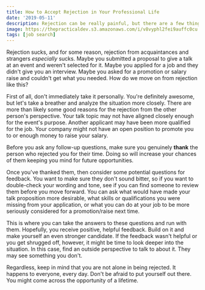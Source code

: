 ```yaml
---
title: How to Accept Rejection in Your Professional Life
date: '2019-05-11'
description: Rejection can be really painful, but there are a few things you can try to move forward in a healthy and positive direction.
image: https://thepracticaldev.s3.amazonaws.com/i/v8vyphl2fei9auffc0cu.jpg
tags: [job search]
---
```


Rejection sucks, and for some reason, rejection from acquaintances and strangers _especially_ sucks. Maybe you submitted a proposal to give a talk at an event and weren't selected for it. Maybe you applied for a job and they didn't give you an interview. Maybe you asked for a promotion or salary raise and couldn't get what you needed. How do we move on from rejection like this?

First of all, don't immediately take it personally. You're definitely awesome, but let's take a breather and analyze the situation more closely. There are more than likely some good reasons for the rejection from the other person's perspective. Your talk topic may not have aligned closely enough for the event's purpose. Another applicant may have been more qualified for the job. Your company might not have an open position to promote you to or enough money to raise your salary.

Before you ask any follow-up questions, make sure you genuinely **thank** the person who rejected you for their time. Doing so will increase your chances of them keeping you mind for future opportunities.

Once you've thanked them, then consider some potential questions for feedback. You want to make sure they don't sound bitter, so if you want to double-check your wording and tone, see if you can find someone to review them before you move forward. You can ask what would have made your talk proposition more desirable, what skills or qualifications you were missing from your application, or what you can do at your job to be more seriously considered for a promotion/raise next time.

This is where you can take the answers to these questions and run with them. Hopefully, you receive positive, helpful feedback. Build on it and make yourself an even stronger candidate. If the feedback wasn't helpful or you get shrugged off, however, it might be time to look deeper into the situation. In this case, find an outside perspective to talk to about it. They may see something you don't.

Regardless, keep in mind that you are not alone in being rejected. It happens to everyone, every day. Don't be afraid to put yourself out there. You might come across the opportunity of a lifetime.
